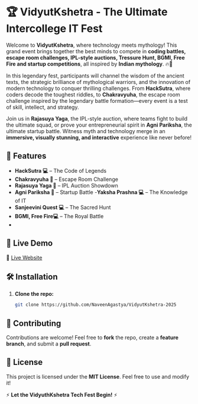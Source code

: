 # 🏆 VidyutKshetra - The Ultimate Intercollege IT Fest

Welcome to **VidyutKshetra**, where technology meets mythology! This grand event brings together the best minds to compete in **coding battles, escape room challenges, IPL-style auctions, Tressure Hunt, BGMI, Free Fire and startup competitions**, all inspired by **Indian mythology**. 🔥🚀

In this legendary fest, participants will channel the wisdom of the ancient texts, the strategic brilliance of mythological warriors, and the innovation of modern technology to conquer thrilling challenges. From **HackSutra**, where coders decode the toughest riddles, to **Chakravyuha**, the escape room challenge inspired by the legendary battle formation—every event is a test of skill, intellect, and strategy.

Join us in **Rajasuya Yaga**, the IPL-style auction, where teams fight to build the ultimate squad, or prove your entrepreneurial spirit in **Agni Pariksha**, the ultimate startup battle. Witness myth and technology merge in an **immersive, visually stunning, and interactive** experience like never before!

## 🌟 Features
- **HackSutra 💻** – The Code of Legends
- **Chakravyuha 🧩** – Escape Room Challenge
- **Rajasuya Yaga 🏏** – IPL Auction Showdown
- **Agni Pariksha 🚀** – Startup Battle
-**Yaksha Prashna 💻** – The Knowledge of IT
- **Sanjeevini Quest 💻** – The Sacred Hunt
- **BGMI, Free Fire💻** – The Royal Battle
- 
## 🚀 Live Demo
🔗 [Live Website](#) 

## 🛠️ Installation
1. **Clone the repo:**
   ```sh
   git clone https://github.com/NaveenAgastya/VidyutKshetra-2025
   ```


## 🤝 Contributing
Contributions are welcome! Feel free to **fork** the repo, create a **feature branch**, and submit a **pull request**.

## 📜 License
This project is licensed under the **MIT License**. Feel free to use and modify it!

⚡ **Let the VidyuthKshetra Tech Fest Begin!** ⚡
